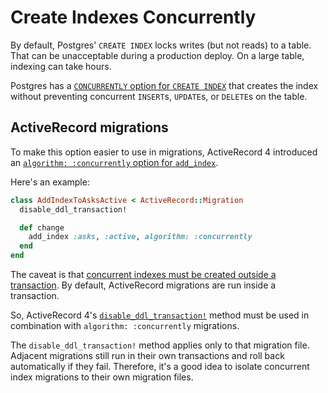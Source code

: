 # Create Indexes Concurrently

By default,
Postgres' `CREATE INDEX` locks writes (but not reads) to a table.
That can be unacceptable during a production deploy.
On a large table, indexing can take hours.

Postgres has a [`CONCURRENTLY` option for `CREATE INDEX`][con]
that creates the index without preventing concurrent
`INSERT`s, `UPDATE`s, or `DELETE`s on the table.

[con]: https://www.postgresql.org/docs/current/sql-createindex.html

## ActiveRecord migrations

To make this option easier to use in migrations, ActiveRecord 4 introduced an
[`algorithm: :concurrently` option for `add_index`][rails].

[rails]: https://github.com/rails/rails/commit/2d33796457b139a58539c890624591c97354d334

Here's an example:

```ruby
class AddIndexToAsksActive < ActiveRecord::Migration
  disable_ddl_transaction!

  def change
    add_index :asks, :active, algorithm: :concurrently
  end
end
```

The caveat is that
[concurrent indexes must be created outside a transaction][transact].
By default, ActiveRecord migrations are run inside a transaction.

[transact]: https://www.postgresql.org/docs/current/sql-createindex.html#SQL-CREATEINDEX-CONCURRENTLY

So, ActiveRecord 4's [`disable_ddl_transaction!`][disable] method
must be used in combination with
`algorithm: :concurrently` migrations.

[disable]: https://github.com/rails/rails/commit/b337390889cb4a9f80ed08daf072a043f0e7ddf3

The `disable_ddl_transaction!` method applies only to that migration file.
Adjacent migrations still run in their own transactions
and roll back automatically if they fail.
Therefore, it's a good idea to isolate concurrent index migrations
to their own migration files.
